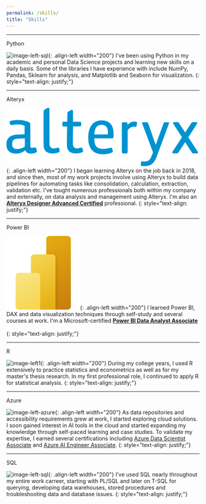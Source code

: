 ```yaml
---
permalink: /skills/
title: "Skills"
---
```


---
Python

![image-left-sql](https://cdn.jsdelivr.net/gh/devicons/devicon@latest/icons/python/python-original.svg){: .align-left width="200"}
I've been using Python in my academic and personal Data Science projects and learning new skills on a daily basis. Some of the libraries I have experience with include NumPy, Pandas, Sklearn for analysis, and Matplotlib and Seaborn for visualization.
{: style="text-align: justify;"}

---
Alteryx

![image-left](/assets/images/Alteryx_logo.svg){: .align-left width="200"}
I began learning Alteryx on the job back in 2018, and since then, most of my work projects involve using Alteryx to build data pipelines for automating tasks like consolidation, calculation, extraction, validation etc. I've tought numerous professionals both within my company and externally, on data analysis and management using Alteryx. I'm also an [**Alteryx Designer Advanced Certified**](https://www.credly.com/badges/31db1ec4-a830-48fa-9452-714680782b79) professional.
{: style="text-align: justify;"}

---
Power BI

![image-left](/assets/images/PowerBI_scalable.svg){: .align-left width="200"}
I learned Power BI, DAX and data visualization techniques through self-study and several courses at work. I'm a Microsoft-certified [**Power BI Data Analyst Associate**](https://learn.microsoft.com/en-us/users/maruchan/credentials/fd3f653f71f1cbc)<br><br>
{: style="text-align: justify;"}

---
R

![image-left1](https://cdn.jsdelivr.net/gh/devicons/devicon@latest/icons/r/r-plain.svg){: .align-left width="200"}
During my college years, I used R extensively to practice statistics and econometrics as well as for my master's thesis research. In my first professional role, I continued to apply R for statistical analysis.
{: style="text-align: justify;"}

---
Azure

![image-left-azure](https://cdn.jsdelivr.net/gh/devicons/devicon@latest/icons/azure/azure-original.svg){: .align-left width="200"}
As data repositories and accessibility requirements grew at work, I started exploring cloud solutions. I soon gained interest in AI tools in the cloud and started expanding my knowlerdge through self-paced learning and case studies. To validate my expertise, I earned several certifications including [Azure Data Scientist Associate](https://learn.microsoft.com/en-us/users/maruchan/credentials/2133d2c6bc6ff89a) and [Azure AI Engineer Associate](https://learn.microsoft.com/en-us/users/maruchan/credentials/7463999c2753de2a). 
{: style="text-align: justify;"}

---
SQL

![image-left-sql](https://cdn.jsdelivr.net/gh/devicons/devicon@latest/icons/azuresqldatabase/azuresqldatabase-original.svg){: .align-left width="200"}
I've used SQL nearly throughout my entire work carreer, starting with PL/SQL and later on T-SQL for querying, developing data warehouses, stored procedures and troubleshooting data and database issues. 
{: style="text-align: justify;"}
<br>
